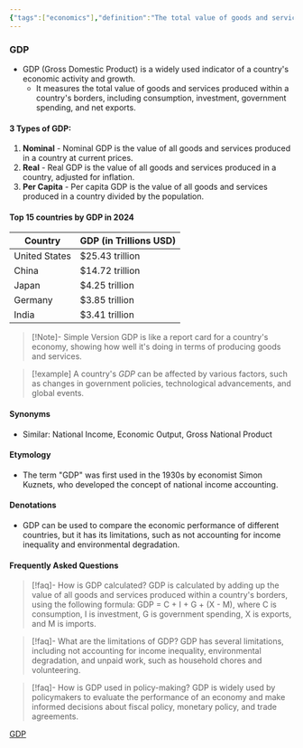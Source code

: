 ```yaml
---
{"tags":["economics"],"definition":"The total value of goods and services produced within a country's borders over a specific period of time, typically a year.","aliases":["Gross Domestic Product"],"publish":true,"PassFrontmatter":true}
---
```


### GDP
- GDP (Gross Domestic Product) is a widely used indicator of a country's economic activity and growth.
  - It measures the total value of goods and services produced within a country's borders, including consumption, investment, government spending, and net exports.
#### 3 Types of GDP:
1. **Nominal** - Nominal GDP is the value of all goods and services produced in a country at current prices.
2. **Real** - Real GDP is the value of all goods and services produced in a country, adjusted for inflation.
3. **Per Capita** - Per capita GDP is the value of all goods and services produced in a country divided by the population.

#### Top 15 countries by GDP in 2024

| Country          | GDP (in Trillions USD) |
|-------------------|-------------------------|
| United States     | $25.43 trillion        |
| China             | $14.72 trillion        |
| Japan             | $4.25 trillion         |
| Germany           | $3.85 trillion         |
| India             | $3.41 trillion         |

> [!Note]- Simple Version
> GDP is like a report card for a country's economy, showing how well it's doing in terms of producing goods and services.

> [!example]
> A country's *GDP* can be affected by various factors, such as changes in government policies, technological advancements, and global events.

#### **Synonyms**
- Similar: National Income, Economic Output, Gross National Product

#### **Etymology**
- The term "GDP" was first used in the 1930s by economist Simon Kuznets, who developed the concept of national income accounting.

#### **Denotations**
- GDP can be used to compare the economic performance of different countries, but it has its limitations, such as not accounting for income inequality and environmental degradation.

#### Frequently Asked Questions

> [!faq]- How is GDP calculated?
> GDP is calculated by adding up the value of all goods and services produced within a country's borders, using the following formula: GDP = C + I + G + (X - M), where C is consumption, I is investment, G is government spending, X is exports, and M is imports.

> [!faq]- What are the limitations of GDP?
> GDP has several limitations, including not accounting for income inequality, environmental degradation, and unpaid work, such as household chores and volunteering.

> [!faq]- How is GDP used in policy-making?
> GDP is widely used by policymakers to evaluate the performance of an economy and make informed decisions about fiscal policy, monetary policy, and trade agreements.

[GDP](https://en.wikipedia.org/wiki/Gross_domestic_product)